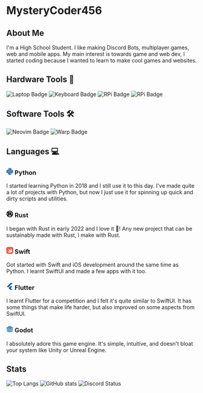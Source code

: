 # MysteryCoder456

## About Me
I'm a High School Student. I like making Discord Bots, multiplayer games, web and mobile apps. My main interest is towards game and web dev,
I started coding because I wanted to learn to make cool games and websites.

## Hardware Tools 🦾
![Laptop Badge](https://img.shields.io/badge/M1%20Pro-MacBook_Pro_14_inch-%23ffffff?style=for-the-badge&logo=apple)
![Keyboard Badge](https://img.shields.io/badge/Keychron_K2-Keyboard-%23FE4F0E?style=for-the-badge&logo=monkeytype&logoColor=%23FE4F0E)
![RPi Badge](https://img.shields.io/badge/Raspberry%20Pi%205-%23A22846?style=for-the-badge&logo=raspberry%20pi)
![RPi Badge](https://img.shields.io/badge/Raspberry%20Pi%204B-%23A22846?style=for-the-badge&logo=raspberry%20pi)

## Software Tools 🛠️
![Neovim Badge](https://img.shields.io/badge/Neovim-Editor-%2357A143?style=for-the-badge&logo=neovim&link=https%3A%2F%2Fgithub.com%2FMysteryCoder456%2Fnvim)
![Warp Badge](https://img.shields.io/badge/Warp-Terminal-%2301A4FF?style=for-the-badge&logo=warp&link=https%3A%2F%2Fapp.warp.dev%2Freferral%2F26LPVW)

## Languages 💻
<h3><img src="/logos/python.svg" width=18px /> Python</h3>
<p>
  I started learning Python in 2018 and I still use it to this day. I've made quite a lot of projects with Python,
  but now I just use it for spinning up quick and dirty scripts and utilities.
</p>

<h3><img src="/logos/rust.svg" width=18px style="background: #EA735E;" /> Rust</h3>
<p>I began with Rust in early 2022 and I love it 🦀! Any new project that can be sustainably made with Rust, I make with Rust.</p>

<h3><img src="/logos/swift.svg" width=18px /> Swift</h3>
<p>Got started with Swift and iOS development around the same time as Python. I learnt SwiftUI and made a few apps with it too.</p>

<h3><img src="/logos/flutter.svg" width=18px /> Flutter</h3>
<p>
  I learnt Flutter for a competition and I felt it's quite similar to SwiftUI. It has some things that make life harder,
  but also improved on some aspects from SwiftUI.
</p>

<h3><img src="/logos/godotengine.svg" width=18px /> Godot</h3> 
<p>I absolutely adore this game engine. It's simple, intuitive, and doesn't bloat your system like Unity or Unreal Engine.</p>

## Stats
![Top Langs](https://github-readme-stats.vercel.app/api/top-langs/?username=MysteryCoder456&layout=compact&count_private=true&theme=github_dark&hide=tcl,cython,makefile,css,jupyter_notebook&langs_count=10)
![GitHub stats](https://github-readme-stats.vercel.app/api?username=MysteryCoder456&count_private=true&show_icons=true&theme=github_dark)
![Discord Status](https://discord.c99.nl/widget/theme-1/400857098121904149.png)
